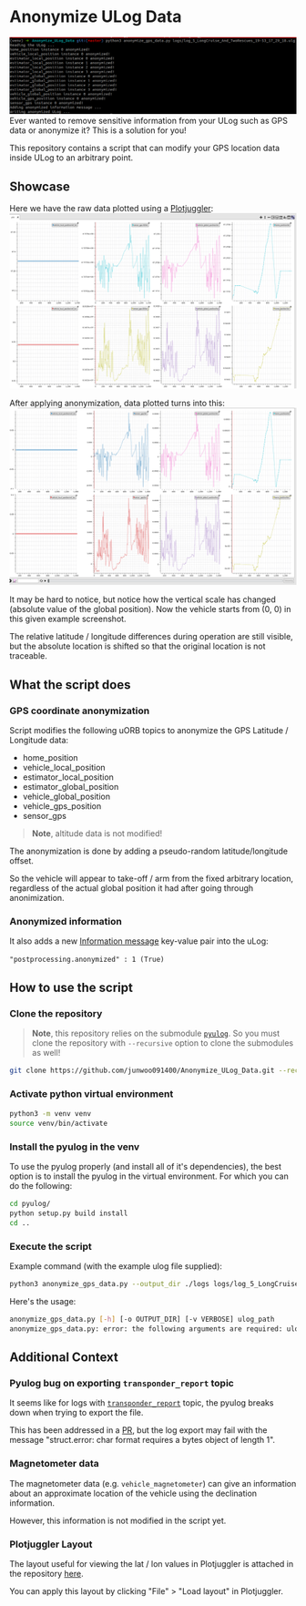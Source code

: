 # Anonymize ULog Data
![Terminal](assets/Terminal.png)
Ever wanted to remove sensitive information from your ULog such as GPS data or anonymize it? This is a solution for you!

This repository contains a script that can modify your GPS location data inside ULog to an arbitrary point.

## Showcase
Here we have the raw data plotted using a [Plotjuggler](https://github.com/facontidavide/PlotJuggler):
![Unanonymized_Plotjuggler_View](assets/Unanonymized_Plotjuggler_View.png)

After applying anonymization, data plotted turns into this:
![Anonymized_Plotjuggler_View](assets/Anonymized_Plotjuggler_View.png)

It may be hard to notice, but notice how the vertical scale has changed (absolute value of the global position). Now the vehicle starts from (0, 0) in this given example screenshot.

The relative latitude / longitude differences during operation are still visible, but the absolute location is shifted so that the original location is not traceable.

## What the script does
### GPS coordinate anonymization
Script modifies the following uORB topics to anonymize the GPS Latitude / Longitude data:

* home_position
* vehicle_local_position
* estimator_local_position
* estimator_global_position
* vehicle_global_position
* vehicle_gps_position
* sensor_gps

> **Note**, altitude data is not modified!

The anonymization is done by adding a pseudo-random latitude/longitude offset.

So the vehicle will appear to take-off / arm from the fixed arbitrary location, regardless of the actual global position it had after going through anonimization.

### Anonymized information
It also adds a new [Information message](https://docs.px4.io/main/en/dev_log/ulog_file_format.html#i-information-message) key-value pair into the uLog:

`"postprocessing.anonymized" : 1 (True)`

## How to use the script
### Clone the repository
> **Note**, this repository relies on the submodule [`pyulog`](https://github.com/PX4/pyulog). So you must clone the repository with `--recursive` option to clone the submodules as well!

```bash
git clone https://github.com/junwoo091400/Anonymize_ULog_Data.git --recursive
```

### Activate python virtual environment
```bash
python3 -m venv venv
source venv/bin/activate
```

### Install the pyulog in the venv
To use the pyulog properly (and install all of it's dependencies), the best option is to install the pyulog in the virtual environment. For which you can do the following:

```bash
cd pyulog/
python setup.py build install
cd ..
```

### Execute the script
Example command (with the example ulog file supplied):

```bash
python3 anonymize_gps_data.py --output_dir ./logs logs/log_5_LongCruise_And_TwoRescues_19-53_17_29_18.ulg
```

Here's the usage:
```bash
anonymize_gps_data.py [-h] [-o OUTPUT_DIR] [-v VERBOSE] ulog_path
anonymize_gps_data.py: error: the following arguments are required: ulog_path
```

## Additional Context
### Pyulog bug on exporting `transponder_report` topic
It seems like for logs with [`transponder_report`](https://github.com/PX4/PX4-Autopilot/commits/e211e0ca0e565b6ff02615ee912fd101e3d2036a/msg/transponder_report.msg) topic, the pyulog breaks down when trying to export the file.

This has been addressed in a [PR](https://github.com/PX4/pyulog/pull/95), but the log export may fail with the message "struct.error: char format requires a bytes object of length 1".

### Magnetometer data
The magnetometer data (e.g. `vehicle_magnetometer`) can give an information about an approximate location of the vehicle using the declination information.

However, this information is not modified in the script yet.

### Plotjuggler Layout
The layout useful for viewing the lat / lon values in Plotjuggler is attached in the repository [here](assets/plotjuggler_LatLon_layout.xml).

You can apply this layout by clicking "File" > "Load layout" in Plotjuggler.